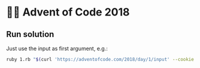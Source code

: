 # :christmas_tree::calendar: Advent of Code 2018

## Run solution

Just use the input as first argument, e.g.:

```sh
ruby 1.rb "$(curl 'https://adventofcode.com/2018/day/1/input' --cookie session=the_session_cookie)"
```
